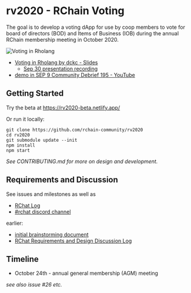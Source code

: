 # rv2020 - RChain Voting

The goal is to develop a voting dApp for use by coop members to vote for board of directors (BOD) and Items of Business (IOB) during the annual RChain membership meeting in October 2020.

![Voting in Rholang](https://user-images.githubusercontent.com/150986/94964103-d3e17e80-04be-11eb-8ee5-a714860520f5.png)

- [Voting in Rholang by dckc \- Slides](https://docs.google.com/presentation/d/1LLwejP0QdhHwhjYd-LFIPBblj1owjBGHBgL_EWh80V8/edit#slide=id.p)
  - [Sep 30 presentation recording](https://www.youtube.com/watch?v=XY-kyfojbGQ)
- [demo in SEP 9 Community Debrief 195 \- YouTube](https://youtu.be/SszdCWVDFFM?t=1006)

## Getting Started

Try the beta at https://rv2020-beta.netlify.app/

Or run it locally:

```
git clone https://github.com/rchain-community/rv2020
cd rv2020
git submodule update --init
npm install
npm start
```

_See CONTRIBUTING.md for more on design and development._

## Requirements and Discussion

See issues and milestones as well as

- [RChat Log](https://docs.google.com/document/d/1rDAXC6TcFr4JS7eQti3jjFnf0FJGzwLpq9pnBaLHa30/edit#heading=h.v4jq7ifo127j)
- [#rchat discord channel](https://discord.com/channels/375365542359465989/717821191728922684)

earlier:

- [initial brainstorming document](https://docs.google.com/document/d/1jfARb33suC_7AkICblTOFTmKN2mvTu9r7cFRPDKZ6hw/edit#)
- [RChat Requirements and Design Discussion Log](https://docs.google.com/document/d/1PsPSvUBDQw2EV-L-K52Fmiy01_VtyesIKLMp6Mm-XGw/edit)

## Timeline

- October 24th - annual general membership (AGM) meeting

_see also issue #26 etc._
